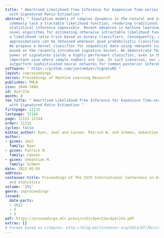 ```yaml
---
title: " Amortised Likelihood-free Inference for Expensive Time-series Simulators
  with Signatured Ratio Estimation "
abstract: " Simulation models of complex dynamics in the natural and social sciences
  commonly lack a tractable likelihood function, rendering traditional likelihood-based
  statistical inference impossible. Recent advances in machine learning have introduced
  novel algorithms for estimating otherwise intractable likelihood functions using
  a likelihood ratio trick based on binary classifiers. Consequently, efficient likelihood
  approximations can be obtained whenever good probabilistic classifiers can be constructed.
  We propose a kernel classifier for sequential data using <em>path signatures</em>
  based on the recently introduced signature kernel. We demonstrate that the representative
  power of signatures yields a highly performant classifier, even in the crucially
  important case where sample numbers are low. In such scenarios, our approach can
  outperform sophisticated neural networks for common posterior inference tasks. "
software: " https://github.com/joelnmdyer/SignatuRE "
layout: inproceedings
series: Proceedings of Machine Learning Research
publisher: PMLR
issn: 2640-3498
id: dyer22a
month: 0
tex_title: " Amortised Likelihood-free Inference for Expensive Time-series Simulators
  with Signatured Ratio Estimation "
firstpage: 11131
lastpage: 11144
page: 11131-11144
order: 11131
cycles: false
bibtex_author: Dyer, Joel and Cannon, Patrick W. and Schmon, Sebastian M.
author:
- given: Joel
  family: Dyer
- given: Patrick W.
  family: Cannon
- given: Sebastian M.
  family: Schmon
date: 2022-05-03
address:
container-title: Proceedings of The 25th International Conference on Artificial Intelligence
  and Statistics
volume: '151'
genre: inproceedings
issued:
  date-parts:
  - 2022
  - 5
  - 3
pdf: https://proceedings.mlr.press/v151/dyer22a/dyer22a.pdf
extras: []
# Format based on citeproc: http://blog.martinfenner.org/2013/07/30/citeproc-yaml-for-bibliographies/
---
```

